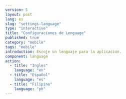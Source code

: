```yaml
---
version: 5
layout: post
lang: es
slug: "settings-language"
type: "interactive"
title: "Configuraciones de Lenguage"
published: true
category: "mobile"
tags: "mobile"
introduction: Escoje un lenguaje para la aplicacion.
component: language
action:
  - title: "Ingles"
    language: "en"
  - title: "Español"
    language: "es"
  - title: "Filipino"
    language: "ph"
---
```

